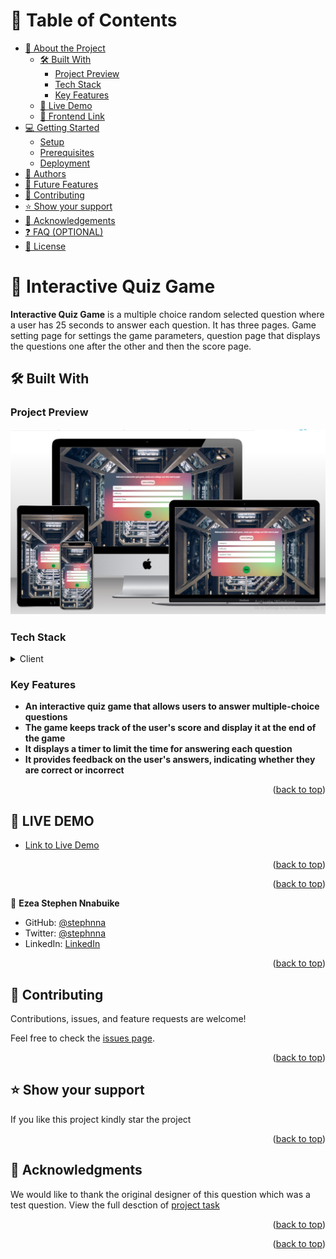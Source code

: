 <!-- TABLE OF CONTENTS -->
# 📗 Table of Contents

- [📖 About the Project](#about-project)
  - [🛠 Built With](#built-with)
    - [Project Preview](#schema)
    - [Tech Stack](#tech-stack)
    - [Key Features](#key-features)
  - [🚀 Live Demo](#live-demo)
  - [🚀 Frontend Link](#frontend-link)
- [💻 Getting Started](#getting-started)
  - [Setup](#setup)
  - [Prerequisites](#prerequisites) 
  - [Deployment](#triangular_flag_on_post-deployment)
- [👥 Authors](#authors)
- [🔭 Future Features](#future-features)
- [🤝 Contributing](#contributing)
- [⭐️ Show your support](#support)
- [🙏 Acknowledgements](#acknowledgements)
- [❓ FAQ (OPTIONAL)](#faq)
- [📝 License](#license)

<!-- PROJECT DESCRIPTION -->

# 📖 Interactive Quiz Game<a name="about-project"></a>

**Interactive Quiz Game** is a multiple choice random selected question where a user has 25 seconds to answer each question. It has three pages. Game setting page for settings the game parameters, question page that displays the questions one after the other and then the score page.

## 🛠 Built With <a name="built-with"></a>

### Project Preview <a name="screeshot"></a>
<img src="./public/screenshot.png" />

### Tech Stack <a name="tech-stack"></a>

<details>
<summary>Client</summary>
  <ul>
    <li><a href="https://react.dev/blog/2023/03/16/introducing-react-dev">React</a></li>
     <li><a href="https://redux.js.org/">Redux</a></li>
     <li><a href="https://tailwindcss.com/">TailwindCSS</a></li>
  </ul>
</details>

<!-- Features -->

### Key Features <a name="key-features"></a>
- **An interactive quiz game that allows users to answer multiple-choice questions**
- **The game keeps track of the user's score and display it at the end of the game**
- **It displays a timer to limit the time for answering each question**
- **It provides feedback on the user's answers, indicating whether they are correct or incorrect**

<p align="right">(<a href="#readme-top">back to top</a>)</p>

<!-- LIVE DEMO -->
## 🚀 LIVE DEMO <a name="live-demo"></a>
- [Link to Live Demo](https://interactive-game-quiz.netlify.app/)

<p align="right">(<a href="#readme-top">back to top</a>)</p>

<p align="right">(<a href="#readme-top">back to top</a>)</p>

<!-- AUTHOR-->

👤 **Ezea Stephen Nnabuike**

- GitHub: [@stephnna](https://github.com/stephnna)
- Twitter: [@stephnna](https://twitter.com/stephnna)
- LinkedIn: [LinkedIn](https://www.linkedin.com/in/stephen-ezea/)

<p align="right">(<a href="#readme-top">back to top</a>)</p>

<!-- CONTRIBUTING -->

## 🤝 Contributing <a name="contributing"></a>

Contributions, issues, and feature requests are welcome!

Feel free to check the [issues page](../../issues/).

<p align="right">(<a href="#readme-top">back to top</a>)</p>

<!-- SUPPORT -->

## ⭐️ Show your support <a name="support"></a>

If you like this project kindly star the project

<p align="right">(<a href="#readme-top">back to top</a>)</p>

<!-- ACKNOWLEDGEMENTS -->

## 🙏 Acknowledgments <a name="acknowledgements"></a>

We would like to thank the original designer of this question which was a test question.
View the full desction of [project task](https://docs.google.com/document/d/1_e75wXocwZF-IdeqDwvWR52deU34gGokVGthlI-MmAk/edit#heading=h.3qmrs766hafj)

<p align="right">(<a href="#readme-top">back to top</a>)</p>

<p align="right">(<a href="#readme-top">back to top</a>)</p>
